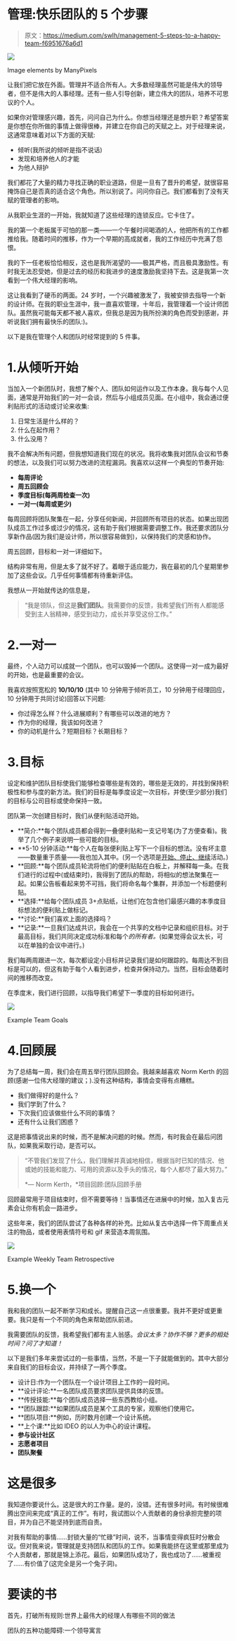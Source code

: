 # 管理:快乐团队的 5 个步骤

> 原文：<https://medium.com/swlh/management-5-steps-to-a-happy-team-f6951676a6d1>

![](img/25624baea41d8e0b821a5e84642d05a6.png)

Image elements by ManyPixels

让我们把它放在外面。管理并不适合所有人。大多数经理虽然可能是伟大的领导者，但不是伟大的人事经理。还有一些人引导创新，建立伟大的团队，培养不可思议的个人。

如果你对管理感兴趣，首先，问问自己为什么。你想当经理还是想升职？希望答案是你想在你所做的事情上做得很棒，并建立在你自己的天赋之上。对于经理来说，这通常意味着对以下方面的天赋:

*   倾听(我所说的倾听是指不说话)
*   发现和培养他人的才能
*   为他人辩护

我们都花了大量的精力寻找正确的职业道路，但是一旦有了晋升的希望，就很容易掩饰自己是否真的适合这个角色。所以别说了。问问你自己。我们都看到了没有天赋的管理者的影响。

从我职业生涯的一开始，我就知道了这些经理的连锁反应。它卡住了。

我的第一个老板属于可怕的那一类——一个午餐时间喝酒的人，他把所有的工作都推给我。随着时间的推移，作为一个早期的高成就者，我的工作经历中充满了怨恨。

我的下一任老板恰恰相反，这也是我所渴望的——极其严格，而且极具激励性。有时我无法忍受她，但是过去的经历和我进步的速度激励我坚持下去。这是我第一次看到一个伟大经理的影响。

这让我看到了硬币的两面。24 岁时，一个兴趣被激发了，我被安排去指导一个新的设计师。在我的职业生涯中，我一直喜欢管理，十年后，我管理着一个设计师团队。虽然我可能每天都不被人喜欢，但我总是因为我所扮演的角色而受到感谢，并听说我们拥有最快乐的团队:)。

以下是我在管理个人和团队时经常提到的 5 件事。

# 1.从倾听开始

当加入一个新团队时，我想了解个人、团队如何运作以及工作本身。我与每个人见面，通常是开始我们的一对一会谈，然后与小组成员见面。在小组中，我会通过便利贴形式的活动或讨论来收集:

1.  日常生活是什么样的？
2.  什么在起作用？
3.  什么没用？

我不会解决所有问题，但我想知道我们现在的状况。我将收集我对团队会议和节奏的想法，以及我们可以努力改进的流程漏洞。我喜欢以这样一个典型的节奏开始:

*   **每周评论**
*   **周五回顾会**
*   **季度目标(每两周检查一次)**
*   **一对一(每周或更少)**

每周回顾将团队聚集在一起，分享任何新闻，并回顾所有项目的状态。如果出现团队成员工作过多或过少的情况，这有助于我们根据需要调整工作。我还要求团队分享新作品(因为我们是设计师，所以很容易做到)，以保持我们的灵感和协作。

周五回顾，目标和一对一详细如下。

结构非常有用，但是太多了就不好了。着眼于适应能力，我在最初的几个星期里参加了这些会议。几乎任何事情都有待重新评估。

我想从一开始就传达的信息是，

> “我是领队，但这是**我们团队**。我需要你的反馈，我希望我们所有人都能感受到主人翁精神，感受到动力，成长并享受这份工作。”

# 2.一对一

最终，个人动力可以成就一个团队，也可以毁掉一个团队。这使得一对一成为最好的开始，也是最重要的会议。

我喜欢按照宽松的 **10/10/10** (其中 10 分钟用于倾听员工，10 分钟用于经理回应，10 分钟用于共同讨论)回答以下问题:

*   你过得怎么样？什么进展顺利？有哪些可以改进的地方？
*   作为你的经理，我该如何改进？
*   你的动机是什么？短期目标？长期目标？

# 3.目标

设定和维护团队目标使我们能够检查哪些是有效的，哪些是无效的，并找到保持积极性和参与度的新方法。我们的目标是每季度设定一次目标，并使(至少部分)我们的目标与公司目标或使命保持一致。

团队第一次创建目标时，我们从便利贴活动开始。

*   **简介:**每个团队成员都会得到一叠便利贴和一支记号笔(为了方便查看)。我举了几个例子来说明一些可能的目标。
*   **5-10 分钟活动:**每个人在每张便利贴上写下一个目标的想法。没有坏主意——数量重于质量——我也加入其中。(另一个选项是[开始、停止、继续](https://gamestorming.com/start-stop-continue/)活动。)
*   **回顾:**每个团队成员轮流将他们的便利贴贴在白板上，并解释每一条。在我们进行的过程中(或结束时)，我得到了团队的帮助，将相似的想法聚集在一起。如果公告板看起来势不可挡，我们将命名每个集群，并添加一个标题便利贴。
*   **选择:**给每个团队成员 3+点贴纸，让他们在包含他们最感兴趣的本季度目标想法的便利贴上做标记。
*   **讨论:**我们喜欢上面的选择吗？
*   **记录:**一旦我们达成共识，我会在一个共享的文档中记录和组织目标。对于最高目标，我们共同决定成功标准和每个*的所有者。*(如果觉得会议太长，可以在单独的会议中进行。)

我们每两周跟进一次，每次都设定小目标并记录我们是如何跟踪的。每周达不到目标是可以的，但这有助于每个人看到进步，检查并保持动力。当然，目标会随着时间的推移而改变。

在季度末，我们进行回顾，以指导我们希望下一季度的目标如何进行。

![](img/fcab22544f2f775f86156d54171a7e20.png)

Example Team Goals

# 4.回顾展

为了总结每一周，我们会在周五举行团队回顾会。我越来越喜欢 Norm Kerth 的回顾(感谢一位伟大经理的建议；).没有这种结构，事情会变得有点糟糕。

*   我们做得好的是什么？
*   我们学到了什么？
*   下次我们应该做些什么不同的事情？
*   还有什么让我们困惑？

这是把事情说出来的时候，而不是解决问题的时候。然而，有时我会在最后问团队，如果我采取行动，是否可以。

> “不管我们发现了什么，我们理解并真诚地相信，根据当时已知的情况、他或她的技能和能力、可用的资源以及手头的情况，每个人都尽了最大努力。”
> 
> *— Norm Kerth，*项目回顾:团队回顾手册

回顾最常用于项目结束时，但不需要等待！当事情还在进展中的时候，加入复古元素会让你有机会一路进步。

这些年来，我们的团队尝试了各种各样的补充。比如从复古中选择一件下周重点关注的物品，或者使用表情符号和 gif 来营造本周氛围。

![](img/7034e1eaec630a444a9f07258ef0486a.png)

Example Weekly Team Retrospective

# 5.换一个

我和我的团队一起不断学习和成长。提醒自己这一点很重要。我并不更好或更重要。我只是有一个不同的角色来帮助团队前进。

我需要团队的反馈，我希望我们都有主人翁感。*会议太多？协作不够？更多的相处时间？问了才知道！*

以下是我们多年来尝试过的一些事情，当然，不是一下子就能做到的。其中大部分来自我们的目标会议，并持续了一两个季度。

*   设计日:作为一个团队在一个设计项目上工作的一段时间。
*   **设计评论:**一名团队成员要求团队提供具体的反馈。
*   **传授技能:**每个团队成员选择一些东西教给小组。
*   **团队跟踪:**如果团队成员是某个工具的专家，观察他们使用它。
*   **团队项目:**例如，历时数月创建一个设计系统。
*   **上个课:**比如 IDEO 的以人为中心的设计课程。
*   **参与设计社区**
*   **志愿者项目**
*   **团队聚餐**

# 这是很多

我知道你要说什么。这是很大的工作量。是的，没错。还有很多时间。有时候很难腾出空间来完成“真正的工作”。有时，我试图以个人贡献者的身份承担完整的项目，并为自己不能坚持到底而自责。

对我有帮助的事情……封锁大量的“忙碌”时间，说不，当事情变得疯狂时分散会议。但对我来说，管理就是支持团队和团队的工作。如果我能挤在这里或那里成为个人贡献者，那就是锦上添花。最后，如果团队成功了，我也成功了……被重视了……有价值了(这完全是另一个兔子洞)。

# 要读的书

首先，打破所有规则:世界上最伟大的经理人有哪些不同的做法

团队的五种功能障碍:一个领导寓言